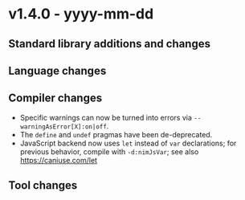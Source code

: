 # v1.4.0 - yyyy-mm-dd



## Standard library additions and changes


## Language changes


## Compiler changes

- Specific warnings can now be turned into errors via `--warningAsError[X]:on|off`.
- The `define` and `undef` pragmas have been de-deprecated.
- JavaScript backend now uses `let` instead of `var` declarations;
  for previous behavior, compile with `-d:nimJsVar`; see also https://caniuse.com/let

## Tool changes

